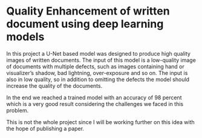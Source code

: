 # Quality Enhancement of written document using deep learning models
In this project a U-Net based model was designed to produce high quality images of written documents. The input of this model is a low-quality image of documents with multiple defects, such as images containing hand or visualizer’s shadow, bad lightning, over-exposure and so on. The input is also in low quality, so in addition to omitting the defects the model should increase the quality of the documents.

In the end we reached a trained model with an accuracy of 98 percent which is a very good result considering the challenges we faced in this problem.

This is not the whole project since I will be working further on this idea with the hope of publishing a paper.
